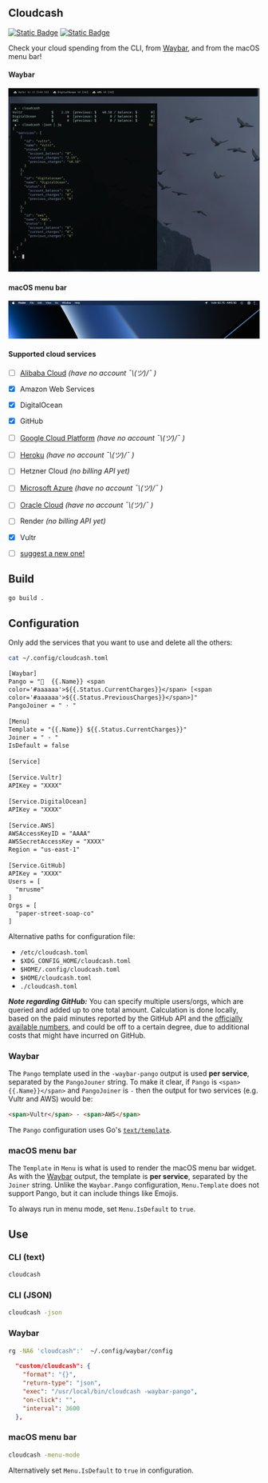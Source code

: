 Cloudcash
---------

[![Static Badge](https://img.shields.io/badge/Donate-Support_this_Project-orange?style=for-the-badge&logo=buymeacoffee&logoColor=%23ffffff&labelColor=%23333&link=https%3A%2F%2Fxn--gckvb8fzb.com%2Fsupport%2F)](https://xn--gckvb8fzb.com/support/) [![Static Badge](https://img.shields.io/badge/Join_on_Matrix-green?style=for-the-badge&logo=element&logoColor=%23ffffff&label=Chat&labelColor=%23333&color=%230DBD8B&link=https%3A%2F%2Fmatrix.to%2F%23%2F%2521PHlbgZTdrhjkCJrfVY%253Amatrix.org)](https://matrix.to/#/%21PHlbgZTdrhjkCJrfVY%3Amatrix.org)

Check your cloud spending from the CLI, from
[Waybar](https://github.com/Alexays/Waybar), and from the macOS menu bar!


#### Waybar
![Cloudcash on Waybar](screenshot-waybar.png)


#### macOS menu bar
![Cloudcash on macOS](screenshot-macos.png)


#### Supported cloud services

- [ ] [Alibaba
  Cloud](https://www.alibabacloud.com/help/en/bss-openapi/latest/querybill) *(have no account ¯\\_(ツ)_/¯  )*
- [x] Amazon Web Services
- [x] DigitalOcean
- [x] GitHub
- [ ] [Google Cloud Platform](https://cloud.google.com/go/billing/apiv1) *(have
  no account ¯\\_(ツ)_/¯  )*
- [ ]
  [Heroku](https://devcenter.heroku.com/articles/platform-api-reference#team-monthly-usage)
  *(have no account ¯\\_(ツ)_/¯  )*
- [ ] Hetzner Cloud *(no billing API yet)*
- [ ] [Microsoft
  Azure](https://docs.microsoft.com/en-us/azure/cost-management-billing/manage/consumption-api-overview)
  *(have no account ¯\\_(ツ)_/¯  )*
- [ ] [Oracle
  Cloud](https://docs.oracle.com/en-us/iaas/Content/Billing/Concepts/costanalysisoverview.htm) *(have no account ¯\\_(ツ)_/¯  )*
- [ ] Render *(no billing API yet)*
- [x] Vultr
- [ ] [suggest a new
  one!](https://github.com/mrusme/cloudcash/issues/new?title=[suggestion]%20New%20cloud%20service%20NAME%20HERE)


## Build

```sh
go build .
```


## Configuration

Only add the services that you want to use and delete all the others:

```sh
cat ~/.config/cloudcash.toml
```

```
[Waybar]
Pango = "  {{.Name}} <span color='#aaaaaa'>${{.Status.CurrentCharges}}</span> [<span color='#aaaaaa'>${{.Status.PreviousCharges}}</span>]"
PangoJoiner = " · "

[Menu]
Template = "{{.Name}} ${{.Status.CurrentCharges}}"
Joiner = " · "
IsDefault = false

[Service]

[Service.Vultr]
APIKey = "XXXX"

[Service.DigitalOcean]
APIKey = "XXXX"

[Service.AWS]
AWSAccessKeyID = "AAAA"
AWSSecretAccessKey = "XXXX"
Region = "us-east-1"

[Service.GitHub]
APIKey = "XXXX"
Users = [
  "mrusme"
]
Orgs = [ 
  "paper-street-soap-co"
]
```

Alternative paths for configuration file:

- `/etc/cloudcash.toml`
- `$XDG_CONFIG_HOME/cloudcash.toml`
- `$HOME/.config/cloudcash.toml`
- `$HOME/cloudcash.toml`
- `./cloudcash.toml`

***Note regarding GitHub:*** You can specify multiple users/orgs, which are
queried and added up to one total amount. Calculation is done locally, based on
the paid minutes reported by the GitHub API and the [officially available
numbers](https://docs.github.com/en/billing/managing-billing-for-github-actions/about-billing-for-github-actions),
and could be off to a certain degree, due to additional costs that might have
incurred on GitHub.


### Waybar

The `Pango` template used in the `-waybar-pango` output is used **per service**,
separated by the `PangoJouner` string. To make it clear, if `Pango` is
`<span>{{.Name}}</span>` and `PangoJoiner` is ` - ` then the output for two
services (e.g. Vultr and AWS) would be:

```html
<span>Vultr</span> - <span>AWS</span>
```

The `Pango` configuration uses Go's
[`text/template`](https://pkg.go.dev/text/template).


### macOS menu bar 

The `Template` in `Menu` is what is used to render the macOS menu bar widget. As
with the [Waybar](#waybar) output, the template is **per service**, separated by
the `Joiner` string. Unlike the `Waybar.Pango` configuration, `Menu.Template`
does not support Pango, but it can include things like Emojis.

To always run in menu mode, set `Menu.IsDefault` to `true`.


## Use


### CLI (text)

```sh
cloudcash
```


### CLI (JSON)

```sh
cloudcash -json
```


### Waybar

```sh
rg -NA6 'cloudcash":'  ~/.config/waybar/config
```

```json
  "custom/cloudcash": {
    "format": "{}",
    "return-type": "json",
    "exec": "/usr/local/bin/cloudcash -waybar-pango",
    "on-click": "",
    "interval": 3600
  },
```


### macOS menu bar 

```sh
cloudcash -menu-mode 
```

Alternatively set `Menu.IsDefault` to `true` in configuration.
